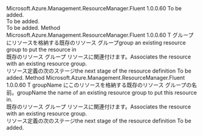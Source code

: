 <Type Name="IWithExistingResourceGroup&lt;T&gt;" FullName="Microsoft.Azure.Management.ResourceManager.Fluent.Core.GroupableResource.Definition.IWithExistingResourceGroup&lt;T&gt;">
  <TypeSignature Language="C#" Value="public interface IWithExistingResourceGroup&lt;T&gt;" />
  <TypeSignature Language="ILAsm" Value=".class public interface auto ansi abstract IWithExistingResourceGroup`1&lt;T&gt;" />
  <TypeSignature Language="DocId" Value="T:Microsoft.Azure.Management.ResourceManager.Fluent.Core.GroupableResource.Definition.IWithExistingResourceGroup`1" />
  <TypeSignature Language="VB.NET" Value="Public Interface IWithExistingResourceGroup(Of T)" />
  <TypeSignature Language="F#" Value="type IWithExistingResourceGroup&lt;'T&gt; = interface" />
  <AssemblyInfo>
    <AssemblyName>Microsoft.Azure.Management.ResourceManager.Fluent</AssemblyName>
    <AssemblyVersion>1.0.0.60</AssemblyVersion>
  </AssemblyInfo>
  <TypeParameters>
    <TypeParameter Name="T" />
  </TypeParameters>
  <Interfaces />
  <Docs>
    <typeparam name="T">To be added.</typeparam>
    <summary>To be added.</summary>
    <remarks>To be added.</remarks>
  </Docs>
  <Members>
    <Member MemberName="WithExistingResourceGroup">
      <MemberSignature Language="C#" Value="public T WithExistingResourceGroup (Microsoft.Azure.Management.ResourceManager.Fluent.IResourceGroup group);" />
      <MemberSignature Language="ILAsm" Value=".method public hidebysig newslot virtual instance !T WithExistingResourceGroup(class Microsoft.Azure.Management.ResourceManager.Fluent.IResourceGroup group) cil managed" />
      <MemberSignature Language="DocId" Value="M:Microsoft.Azure.Management.ResourceManager.Fluent.Core.GroupableResource.Definition.IWithExistingResourceGroup`1.WithExistingResourceGroup(Microsoft.Azure.Management.ResourceManager.Fluent.IResourceGroup)" />
      <MemberSignature Language="VB.NET" Value="Public Function WithExistingResourceGroup (group As IResourceGroup) As T" />
      <MemberSignature Language="F#" Value="abstract member WithExistingResourceGroup : Microsoft.Azure.Management.ResourceManager.Fluent.IResourceGroup -&gt; 'T" Usage="iWithExistingResourceGroup.WithExistingResourceGroup group" />
      <MemberType>Method</MemberType>
      <AssemblyInfo>
        <AssemblyName>Microsoft.Azure.Management.ResourceManager.Fluent</AssemblyName>
        <AssemblyVersion>1.0.0.60</AssemblyVersion>
      </AssemblyInfo>
      <ReturnValue>
        <ReturnType>T</ReturnType>
      </ReturnValue>
      <Parameters>
        <Parameter Name="group" Type="Microsoft.Azure.Management.ResourceManager.Fluent.IResourceGroup" />
      </Parameters>
      <Docs>
        <param name="group"><span data-ttu-id="a4b9b-101">グループにリソースを格納する既存のリソース グループ</span><span class="sxs-lookup"><span data-stu-id="a4b9b-101">group an existing resource group to put the resource in</span></span></param>
        <summary>
            <span data-ttu-id="a4b9b-102">既存のリソース グループ リソースに関連付けます。</span><span class="sxs-lookup"><span data-stu-id="a4b9b-102">Associates the resource with an existing resource group.</span></span>
            </summary>
        <returns><span data-ttu-id="a4b9b-103">リソース定義の次のステージ</span><span class="sxs-lookup"><span data-stu-id="a4b9b-103">the next stage of the resource definition</span></span></returns>
        <remarks>To be added.</remarks>
      </Docs>
    </Member>
    <Member MemberName="WithExistingResourceGroup">
      <MemberSignature Language="C#" Value="public T WithExistingResourceGroup (string groupName);" />
      <MemberSignature Language="ILAsm" Value=".method public hidebysig newslot virtual instance !T WithExistingResourceGroup(string groupName) cil managed" />
      <MemberSignature Language="DocId" Value="M:Microsoft.Azure.Management.ResourceManager.Fluent.Core.GroupableResource.Definition.IWithExistingResourceGroup`1.WithExistingResourceGroup(System.String)" />
      <MemberSignature Language="VB.NET" Value="Public Function WithExistingResourceGroup (groupName As String) As T" />
      <MemberSignature Language="F#" Value="abstract member WithExistingResourceGroup : string -&gt; 'T" Usage="iWithExistingResourceGroup.WithExistingResourceGroup groupName" />
      <MemberType>Method</MemberType>
      <AssemblyInfo>
        <AssemblyName>Microsoft.Azure.Management.ResourceManager.Fluent</AssemblyName>
        <AssemblyVersion>1.0.0.60</AssemblyVersion>
      </AssemblyInfo>
      <ReturnValue>
        <ReturnType>T</ReturnType>
      </ReturnValue>
      <Parameters>
        <Parameter Name="groupName" Type="System.String" />
      </Parameters>
      <Docs>
        <param name="groupName"><span data-ttu-id="a4b9b-104">groupName にこのリソースを格納する既存のリソース グループの名前。</span><span class="sxs-lookup"><span data-stu-id="a4b9b-104">groupName the name of an existing resource group to put this resource in.</span></span></param>
        <summary>
            <span data-ttu-id="a4b9b-105">既存のリソース グループ リソースに関連付けます。</span><span class="sxs-lookup"><span data-stu-id="a4b9b-105">Associates the resource with an existing resource group.</span></span>
            </summary>
        <returns><span data-ttu-id="a4b9b-106">リソース定義の次のステージ</span><span class="sxs-lookup"><span data-stu-id="a4b9b-106">the next stage of the resource definition</span></span></returns>
        <remarks>To be added.</remarks>
      </Docs>
    </Member>
  </Members>
</Type>